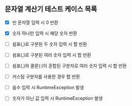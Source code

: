 ## 문자열 계산기 테스트 케이스 목록

- [x] 빈 문자열 입력 시 0 반환  
- [x] 숫자 하나만 입력 시 해당 숫자 반환
- [ ] 쉼표(,)로 구분된 두 숫자 입력 시 합 반환
- [ ] 쉼표(,)로 구분된 여러 숫자 입력 시 합 반환
- [ ] 쉼표(,)와 콜론(:)이 혼합된 구분자로 여러 숫자 입력 시 합 반환
- [ ] 커스텀 구분자를 사용한 경우 합 반환
- [ ] 음수 입력 시 RuntimeException 발생
- [ ] 숫자가 아닌 값 입력 시 RuntimeException 발생

